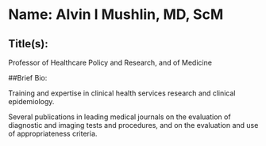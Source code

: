 # Name: Alvin I Mushlin, MD, ScM

## Title(s): 

Professor of Healthcare Policy and Research, and of Medicine

##Brief Bio:

Training and expertise in clinical health services research and clinical epidemiology.

Several publications in leading medical journals on the evaluation of diagnostic and imaging tests and
procedures, and on the evaluation and use of appropriateness criteria.
